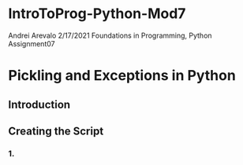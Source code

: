 # IntroToProg-Python-Mod7

Andrei Arevalo
2/17/2021
Foundations in Programming, Python
Assignment07

# Pickling and Exceptions in Python

## Introduction

## Creating the Script
### 1. 
